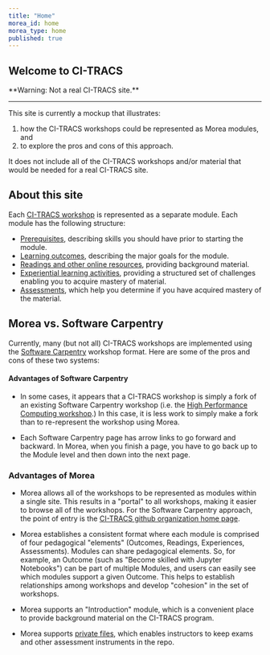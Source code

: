 ```yaml
---
title: "Home"
morea_id: home
morea_type: home
published: true
---
```


## Welcome to CI-TRACS

<div class="alert alert-danger" role="alert" markdown="1">
<i class="fa-solid fa-circle-exclamation fa-xl"></i> **Warning: Not a real CI-TRACS site.**
<hr/>

This site is currently a mockup that illustrates:

1. how the CI-TRACS workshops could be represented as Morea modules, and
2. to explore the pros and cons of this approach.

It does not include all of the CI-TRACS workshops and/or material that would be needed for a real CI-TRACS site.
</div>



## About this site

Each [CI-TRACS workshop](https://github.com/CI-TRACS) is represented as a separate module. Each module has the following structure:

  * [Prerequisites](/prerequisites), describing skills you should have prior to starting the module.
  * [Learning outcomes](/outcomes), describing the major goals for the module.
  * [Readings and other online resources](/readings), providing background material.
  * [Experiential learning activities](/experiences), providing a structured set of challenges enabling you to acquire mastery of material.
  * [Assessments](/assessments), which help you determine if you have acquired mastery of the material.

## Morea vs. Software Carpentry

Currently, many (but not all) CI-TRACS workshops are implemented using the [Software Carpentry](https://carpentries.org/) workshop format.  Here are some of the pros and cons of these two systems:

#### Advantages of Software Carpentry

* In some cases, it appears that a CI-TRACS workshop is simply a fork of an existing Software Carpentry workshop (i.e. the [High Performance Computing workshop](https://github.com/CI-TRACS/High_Performance_Computing).) In this case, it is less work to simply make a fork than to re-represent the workshop using Morea.

* Each Software Carpentry page has arrow links to go forward and backward. In Morea, when you finish a page, you have to go back up to the Module level and then down into the next page. 

### Advantages of Morea

* Morea allows all of the workshops to be represented as modules within a single site. This results in a "portal" to all workshops, making it easier to browse all of the workshops. For the Software Carpentry approach, the point of entry is the [CI-TRACS github organization home page](https://github.com/CI-TRACS).

* Morea establishes a consistent format where each module is comprised of four pedagogical "elements" (Outcomes, Readings, Experiences, Assessments). Modules can share pedagogical elements. So, for example, an Outcome (such as "Become skilled with Jupyter Notebooks") can be part of multiple Modules, and users can easily see which modules support a given Outcome. This helps to establish relationships among workshops and develop "cohesion" in the set of workshops.

* Morea supports an "Introduction" module, which is a convenient place to provide background material on the CI-TRACS program.

* Morea supports [private files](https://morea-framework.github.io/docs/instructors/private-files), which enables instructors to keep exams and other assessment instruments in the repo.
